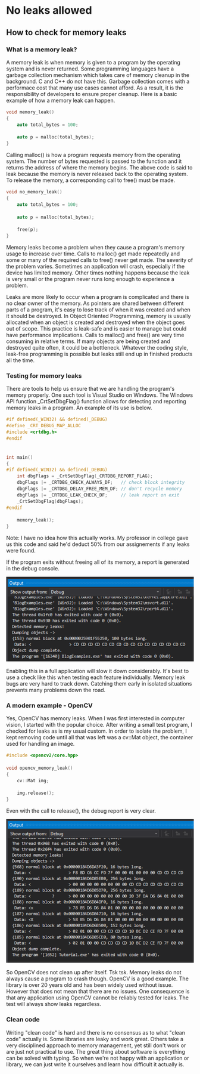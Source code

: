 # No leaks allowed
## How to check for memory leaks

### What is a memory leak?

A memory leak is when memory is given to a program by the operating system and is never returned.  Some programming languages have a garbage collection mechanism which takes care of memory cleanup in the background.  C and C++ do not have this.  Garbage collection comes with a performace cost that many use cases cannot afford.  As a result, it is the responsibility of developers to ensure proper cleanup.  Here is a basic example of how a memory leak can happen.  

```cpp
void memory_leak()
{
    auto total_bytes = 100;

    auto p = malloc(total_bytes);
}
```

Calling malloc() is how a program requests memory from the operating system.  The number of bytes requested is passed to the function and it returns the address of where the memory begins.  The above code is said to leak because the memory is never released back to the operating system.  To release the memory, a corresponding call to free() must be made.

```cpp
void no_memory_leak()
{
    auto total_bytes = 100;

    auto p = malloc(total_bytes);

    free(p);
}
```

Memory leaks become a problem when they cause a program's memory usage to increase over time.  Calls to malloc() get made repeatedly and some or many of the required calls to free() never get made.  The severity of the problem varies.  Sometimes an application will crash, especially if the device has limited memory.  Other times nothing happens because the leak is very small or the program never runs long enough to experience a problem.

Leaks are more likely to occur when a program is complicated and there is no clear owner of the memory.  As pointers are shared between different parts of a program, it's easy to lose track of when it was created and when it should be destroyed.  In Object Oriented Programming, memory is usually allocated when an object is created and destroyed when the object goes out of scope.  This practice is leak-safe and is easier to manage but could have performance implications.  Calls to malloc() and free() are very time consuming in relative terms.  If many objects are being created and destroyed quite often, it could be a bottleneck.  Whatever the coding style, leak-free programming is possible but leaks still end up in finished products all the time.

### Testing for memory leaks

There are tools to help us ensure that we are handling the program's memory properly.  One such tool is Visual Studio on Windows.  The Windows API function _CrtSetDbgFlag() function allows for detecting and reporting memory leaks in a program.  An example of its use is below.

```cpp
#if defined(_WIN32) && defined(_DEBUG)
#define _CRT_DEBUG_MAP_ALLOC
#include <crtdbg.h>
#endif


int main()
{
#if defined(_WIN32) && defined(_DEBUG)
	int dbgFlags = _CrtSetDbgFlag(_CRTDBG_REPORT_FLAG);
	dbgFlags |= _CRTDBG_CHECK_ALWAYS_DF;   // check block integrity
	dbgFlags |= _CRTDBG_DELAY_FREE_MEM_DF; // don't recycle memory
	dbgFlags |= _CRTDBG_LEAK_CHECK_DF;     // leak report on exit
	_CrtSetDbgFlag(dbgFlags);
#endif

    memory_leak();
}
```

Note:  I have no idea how this actually works.  My professor in college gave us this code and said he'd deduct 50% from our assignements if any leaks were found.

If the program exits without freeing all of its memory, a report is generated in the debug console.

![alt text](https://github.com/adam-lafontaine/CMS/raw/current/blog/img/%5B005%5D/leak_report.png)

Enabling this in a full application will slow it down considerably.  It's best to use a check like this when testing each feature individually.  Memory leak bugs are very hard to track down.  Catching them early in isolated situations prevents many problems down the road.


### A modern example - OpenCV

Yes, OpenCV has memory leaks.  When I was first interested in computer vision, I started with the popular choice.  After writing a small test program, I checked for leaks as is my usual custom.  In order to isolate the problem, I kept removing code until all that was left was a cv::Mat object, the container used for handling an image.

```cpp
#include <opencv2/core.hpp>

void opencv_memory_leak()
{
    cv::Mat img;

    img.release();
}
```

Even with the call to release(), the debug report is very clear.

![alt text](https://github.com/adam-lafontaine/CMS/raw/current/blog/img/%5B005%5D/opencv_leak.png)

So OpenCV does not clean up after itself.  Tsk tsk.  Memory leaks do not always cause a program to crash though.  OpenCV is a good example.  The library is over 20 years old and has been widely used without issue.  However that does not mean that there are no issues.  One consequence is that any application using OpenCV cannot be reliably tested for leaks.  The test will always show leaks regardless.


### Clean code

Writing "clean code" is hard and there is no consensus as to what "clean code" actually is.  Some libraries are leaky and work great.  Others take a very disciplined approach to memory management, yet still don't work or are just not practical to use.  The great thing about software is everything can be solved with typing.  So when we're not happy with an application or library, we can just write it ourselves and learn how difficult it actually is.